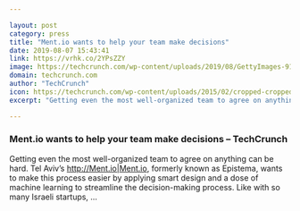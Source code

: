 ```yaml
---

layout: post
category: press
title: "Ment.io wants to help your team make decisions"
date: 2019-08-07 15:43:41
link: https://vrhk.co/2YPsZZY
image: https://techcrunch.com/wp-content/uploads/2019/08/GettyImages-910177948.jpg?w=599
domain: techcrunch.com
author: "TechCrunch"
icon: https://techcrunch.com/wp-content/uploads/2015/02/cropped-cropped-favicon-gradient.png?w=180
excerpt: "Getting even the most well-organized team to agree on anything can be hard. Tel Aviv’s <http://Ment.io|Ment.io>, formerly known as Epistema, wants to make this process easier by applying smart design and a dose of machine learning to streamline the decision-making process. Like with so many Israeli startups, …"

---
```


### Ment.io wants to help your team make decisions – TechCrunch

Getting even the most well-organized team to agree on anything can be hard. Tel Aviv’s <http://Ment.io|Ment.io>, formerly known as Epistema, wants to make this process easier by applying smart design and a dose of machine learning to streamline the decision-making process. Like with so many Israeli startups, …